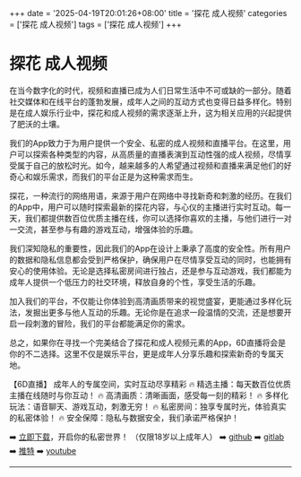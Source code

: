 +++
date = '2025-04-19T20:01:26+08:00'
title = '探花 成人视频'
categories = ['探花 成人视频']
tags = ['探花 成人视频']
+++

# 探花 成人视频

在当今数字化的时代，视频和直播已成为人们日常生活中不可或缺的一部分。随着社交媒体和在线平台的蓬勃发展，成年人之间的互动方式也变得日益多样化。特别是在成人娱乐行业中，探花和成人视频的需求逐渐上升，这为相关应用的兴起提供了肥沃的土壤。

我们的App致力于为用户提供一个安全、私密的成人视频和直播平台。在这里，用户可以探索各种类型的内容，从高质量的直播表演到互动性强的成人视频，尽情享受属于自己的放松时光。如今，越来越多的人希望通过视频和直播来满足他们的好奇心和娱乐需求，而我们的平台正是为这种需求而生。

探花，一种流行的网络用语，来源于用户在网络中寻找新奇和刺激的经历。在我们的App中，用户可以随时探索最新的探花内容，与心仪的主播进行实时互动。每一天，我们都提供数百位优质主播在线，你可以选择你喜欢的主播，与他们进行一对一交流，甚至参与有趣的游戏互动，增强体验的乐趣。

我们深知隐私的重要性，因此我们的App在设计上秉承了高度的安全性。所有用户的数据和隐私信息都会受到严格保护，确保用户在尽情享受互动的同时，也能拥有安心的使用体验。无论是选择私密房间进行独占，还是参与互动游戏，我们都能为成年人提供一个低压力的社交环境，释放自身的个性，享受生活的乐趣。

加入我们的平台，不仅能让你体验到高清画质带来的视觉盛宴，更能通过多样化玩法，发掘出更多与他人互动的乐趣。无论你是在追求一段温情的交流，还是想要开启一段刺激的冒险，我们的平台都能满足你的需求。

总之，如果你在寻找一个完美结合了探花和成人视频元素的App，6D直播将会是你的不二选择。这里不仅是娱乐平台，更是成年人分享乐趣和探索新奇的专属天地。

【6D直播】
成年人的专属空间，实时互动尽享精彩
🔥 精选主播：每天数百位优质主播在线随时与你互动！
🔥 高清画质：清晰画面，感受每一刻的精彩！
🔥 多样化玩法：语音聊天、游戏互动，刺激无穷！
🔥 私密房间：独享专属时光，体验真实的私密体验！
🔥 安全保障：隐私与数据安全，我们承诺严格保护！

➡️ [立即下载](https://down123.s3.ap-east-1.amazonaws.com/down/down.html?channelCode=blog)，开启你的私密世界！
（仅限18岁以上成年人）
➡️ [github](https://aldult-live.github.io/)
➡️ [gitlab](https://seo-09598d.gitlab.io/)
➡️ [推特](https://x.com/wegame33)
➡️ [youtube](https://www.youtube.com/@6Dlive)

---
